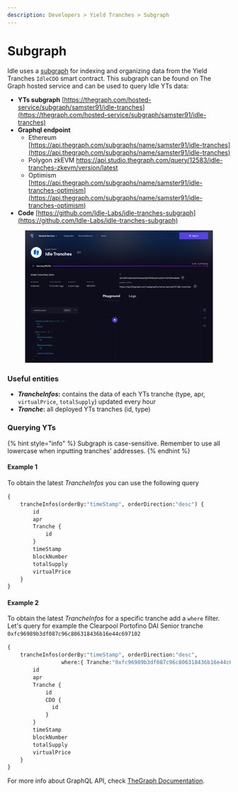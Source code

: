 ```yaml
---
description: Developers > Yield Tranches > Subgraph
---
```


# Subgraph

Idle uses a [subgraph](https://thegraph.com/docs/about/introduction#what-the-graph-is) for indexing and organizing data from the Yield Tranches `IdleCDO` smart contract. This subgraph can be found on The Graph hosted service and can be used to query Idle YTs data:

* **YTs subgraph** [https://thegraph.com/hosted-service/subgraph/samster91/idle-tranches](https://thegraph.com/hosted-service/subgraph/samster91/idle-tranches)
* **Graphql endpoint**
  * Ethereum [https://api.thegraph.com/subgraphs/name/samster91/idle-tranches](https://api.thegraph.com/subgraphs/name/samster91/idle-tranches)
  * Polygon zkEVM [https://api.studio.thegraph.com/query/12583/idle-tranches-zkevm/version/latest ](https://api.studio.thegraph.com/query/12583/idle-tranches-zkevm/version/latest)
  * Optimism [https://api.thegraph.com/subgraphs/name/samster91/idle-tranches-optimism](https://api.thegraph.com/subgraphs/name/samster91/idle-tranches-optimism)
* **Code** [https://github.com/Idle-Labs/idle-tranches-subgraph](https://github.com/Idle-Labs/idle-tranches-subgraph)

<figure><img src="../../.gitbook/assets/image (36).png" alt=""><figcaption></figcaption></figure>

### Useful entities

* _**TrancheInfos**_**:** contains the data of each YTs tranche (type, apr, `virtualPrice`, `totalSupply`) updated every hour
* _**Tranche**_**:** all deployed YTs tranches (id, type)

### Querying YTs

{% hint style="info" %}
Subgraph is case-sensitive. Remember to use all lowercase when inputting tranches' addresses.&#x20;
{% endhint %}

#### Example 1

To obtain the latest _TrancheInfos_ you can use the following query

```graphql
{ 
    trancheInfos(orderBy:"timeStamp", orderDirection:"desc") { 
        id
        apr
        Tranche { 
            id 
        }
        timeStamp
        blockNumber
        totalSupply
        virtualPrice
    }
}
```

#### Example 2

To obtain the latest _TrancheInfos_ for a specific tranche add a `where` filter. Let's query for example the Clearpool Portofino DAI Senior tranche `0xfc96989b3df087c96c806318436b16e44c697102`

```graphql
{ 
    trancheInfos(orderBy:"timeStamp", orderDirection:"desc", 
                 where:{ Tranche:"0xfc96989b3df087c96c806318436b16e44c697102" }) { 
        id
        apr
        Tranche { 
            id 
            CDO {
              id
            }
        }
        timeStamp
        blockNumber
        totalSupply
        virtualPrice
    }
}
```

For more info about GraphQL API, check [TheGraph Documentation](https://thegraph.com/docs/en/developer/graphql-api/).
